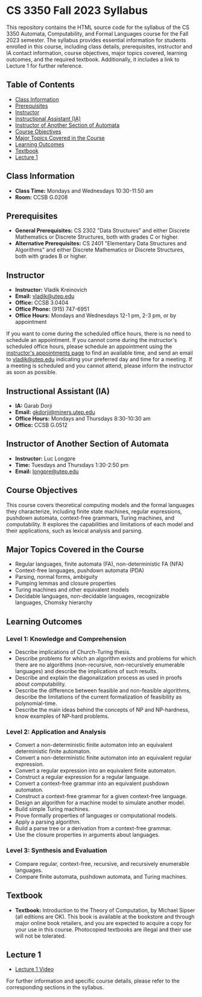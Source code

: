 # CS 3350 Fall 2023 Syllabus

This repository contains the HTML source code for the syllabus of the CS 3350 Automata, Computability, and Formal Languages course for the Fall 2023 semester. The syllabus provides essential information for students enrolled in this course, including class details, prerequisites, instructor and IA contact information, course objectives, major topics covered, learning outcomes, and the required textbook. Additionally, it includes a link to Lecture 1 for further reference.

## Table of Contents

- [Class Information](#class-information)
- [Prerequisites](#prerequisites)
- [Instructor](#instructor)
- [Instructional Assistant (IA)](#instructional-assistant-ia)
- [Instructor of Another Section of Automata](#instructor-of-another-section-of-automata)
- [Course Objectives](#course-objectives)
- [Major Topics Covered in the Course](#major-topics-covered-in-the-course)
- [Learning Outcomes](#learning-outcomes)
- [Textbook](#textbook)
- [Lecture 1](#lecture-1)

## Class Information

- **Class Time:** Mondays and Wednesdays 10:30-11:50 am
- **Room:** CCSB G.0208

## Prerequisites

- **General Prerequisites:** CS 2302 "Data Structures" and either Discrete Mathematics or Discrete Structures, both with grades C or higher.
- **Alternative Prerequisites:** CS 2401 "Elementary Data Structures and Algorithms" and either Discrete Mathematics or Discrete Structures, both with grades B or higher.

## Instructor

- **Instructor:** Vladik Kreinovich
- **Email:** vladik@utep.edu
- **Office:** CCSB 3.0404
- **Office Phone:** (915) 747-6951
- **Office Hours:** Mondays and Wednesdays 12-1 pm, 2-3 pm, or by appointment

If you want to come during the scheduled office hours, there is no need to schedule an appointment. If you cannot come during the instructor's scheduled office hours, please schedule an appointment using the [instructor's appointments page](/vladik/appointments.html) to find an available time, and send an email to vladik@utep.edu indicating your preferred day and time for a meeting. If a meeting is scheduled and you cannot attend, please inform the instructor as soon as possible.

## Instructional Assistant (IA)

- **IA:** Garab Dorji
- **Email:** gkdorji@miners.utep.edu
- **Office Hours:** Mondays and Thursdays 8:30-10:30 am
- **Office:** CCSB G.0512

## Instructor of Another Section of Automata

- **Instructor:** Luc Longpre
- **Time:** Tuesdays and Thursdays 1:30-2:50 pm
- **Email:** longpre@utep.edu

## Course Objectives

This course covers theoretical computing models and the formal languages they characterize, including finite state machines, regular expressions, pushdown automata, context-free grammars, Turing machines, and computability. It explores the capabilities and limitations of each model and their applications, such as lexical analysis and parsing.

## Major Topics Covered in the Course

- Regular languages, finite automata (FA), non-deterministic FA (NFA)
- Context-free languages, pushdown automata (PDA)
- Parsing, normal forms, ambiguity
- Pumping lemmas and closure properties
- Turing machines and other equivalent models
- Decidable languages, non-decidable languages, recognizable languages, Chomsky hierarchy

## Learning Outcomes

### Level 1: Knowledge and Comprehension

- Describe implications of Church-Turing thesis.
- Describe problems for which an algorithm exists and problems for which there are no algorithms (non-recursive, non-recursively enumerable languages) and describe the implications of such results.
- Describe and explain the diagonalization process as used in proofs about computability.
- Describe the difference between feasible and non-feasible algorithms, describe the limitations of the current formalization of feasibility as polynomial-time.
- Describe the main ideas behind the concepts of NP and NP-hardness, know examples of NP-hard problems.

### Level 2: Application and Analysis

- Convert a non-deterministic finite automaton into an equivalent deterministic finite automaton.
- Convert a non-deterministic finite automaton into an equivalent regular expression.
- Convert a regular expression into an equivalent finite automaton.
- Construct a regular expression for a regular language.
- Convert a context-free grammar into an equivalent pushdown automaton.
- Construct a context-free grammar for a given context-free language.
- Design an algorithm for a machine model to simulate another model.
- Build simple Turing machines.
- Prove formally properties of languages or computational models.
- Apply a parsing algorithm.
- Build a parse tree or a derivation from a context-free grammar.
- Use the closure properties in arguments about languages.

### Level 3: Synthesis and Evaluation

- Compare regular, context-free, recursive, and recursively enumerable languages.
- Compare finite automata, pushdown automata, and Turing machines.

## Textbook

- **Textbook:** Introduction to the Theory of Computation, by Michael Sipser (all editions are OK). This book is available at the bookstore and through major online book retailers, and you are expected to acquire a copy for your use in this course. Photocopied textbooks are illegal and their use will not be tolerated.

## Lecture 1

- [Lecture 1 Video](https://example.com/lecture1)
  
For further information and specific course details, please refer to the corresponding sections in the syllabus.
